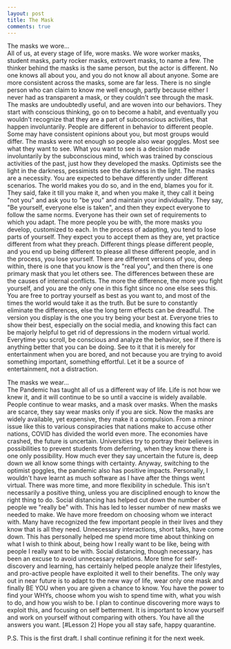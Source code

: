 ```yaml
---
layout: post
title: The Mask
comments: true
---
```


The masks we wore...  
All of us, at every stage of life, wore masks. We wore worker masks, student masks, party rocker masks, extrovert masks, to name a few. The thinker behind the masks is the same person, but the actor is different. No one knows all about you, and you do not know all about anyone. Some are more consistent across the masks, some are far less. There is no single person who can claim to know me well enough, partly because either I never had as transparent a mask, or they couldn't see through the mask. The masks are undoubtedly useful, and are woven into our behaviors. They start with conscious thinking, go on to become a habit, and eventually you wouldn't recognize that they are a part of subconscious activities, that happen involuntarily. People are different in behavior to different people. Some may have consistent opinions about you, but most groups would differ. The masks were not enough so people also wear goggles. Most see what they want to see. What you want to see is a decision made involuntarily by the subconscious mind, which was trained by conscious activities of  the past, just how they developed the masks. Optimists see the light in the darkness, pessimists see the darkness in the light. The masks are a necessity. You are expected to behave differently under different scenarios. The world makes you do so, and in the end, blames you for it. They said, fake it till you make it, and when you make it, they call it being "not you" and ask you to "be you" and maintain your individuality. They say, "Be yourself, everyone else is taken", and then they expect everyone to follow the same norms. Everyone has their own set of requirements to which you adapt. The more people you be with, the more masks you develop, customized to each. In the process of adapting, you tend to lose parts of yourself. They expect you to accept them as they are, yet practice different from what they preach. Different things please different people, and you end up being different to please all these different people, and in the process, you lose yourself. There are different versions of you, deep within, there is one that you know is the "real you", and then there is one primary mask that you let others see. The differences between these are the causes of internal conflicts. The more the difference, the more you fight yourself, and you are the only one in this fight since no one else sees this. You are free to portray yourself as best as you want to, and most of the times the world would take it as the truth. But be sure to constantly eliminate the differences, else the long term effects can be dreadful. The version you display is the one you try being your best at. Everyone tries to show their best, especially on the social media, and knowing this fact can be majorly helpful to get rid of depressions in the modern virtual world. Everytime you scroll, be conscious and analyze the behavior, see if there is anything better that you can be doing. See to it that it is merely for entertainment when you are bored, and not because you are trying to avoid something important, something effortful. Let it be a source of entertainment, not a distraction. 

The masks we wear...  
The Pandemic has taught all of us a different way of life. Life is not how we knew it, and it will continue to be so until a vaccine is widely available. People continue to wear masks, and a mask over masks. When the masks are scarce, they say wear masks only if you are sick. Now the masks are widely available, yet expensive, they make it a compulsion. From a minor issue like this to various conspiracies that nations make to accuse other nations, COVID has divided the world even more. The economies have crashed, the future is uncertain. Universities try to portray their believes in possibilities to prevent students from deferring, when they know there is one only possibility. How much ever they say uncertain the future is, deep down we all know some things with certainty. Anyway, switching to the optimist goggles, the pandemic also has positive impacts. Personally, I wouldn't have learnt as much software as I have after the things went virtual. There was more time, and more flexibility in schedule. This isn't necessarily a positive thing, unless you are disciplined enough to know the right thing to do. Social distancing has helped cut down the number of people we "really be" with. This has led to lesser number of new masks we needed to make. We have more freedom on choosing whom we interact with. Many have recognized the few important people in their lives and they know that is all they need. Unnecessary interactions, short talks, have come down. This has personally helped me spend more time about thinking on what I wish to think about, being how I really want to be like, being with people I really want to be with. Social distancing, though necessary, has been an excuse to avoid unnecessary relations. More time for self-discovery and learning, has certainly helped people analyze their lifestyles, and pro-active people have exploited it well to their benefits. The only way out in near future is to adapt to the new way of life, wear only one mask and finally BE YOU when you are given a chance to know. You have the power to find your WHYs, choose whom you wish to spend time with, what you wish to do, and how you wish to be. I plan to continue discovering more ways to exploit this, and focusing on self betterment. It is important to know yourself and work on yourself without comparing with others. You have all the answers you want. [#Lesson 2] Hope you all stay safe, happy quarantine.

P.S. This is the first draft. I shall continue refining it for the next week.